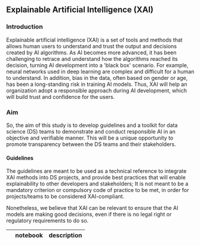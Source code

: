 ## Explainable Artificial Intelligence (XAI)

### Introduction
Explainable artificial intelligence (XAI) is a set of tools and methods that allows human users to understand and trust the output and decisions created by AI algorithms. As AI becomes more advanced, it has been challenging to retrace and understand how the algorithms reached its decision, turning AI development into a 'black box' scenario. For example, neural networks used in deep learning are complex and difficult for a human to understand. In addition, bias in the data, often based on gender or age, has been a long-standing risk in training AI models. Thus, XAI will help an organization adopt a responsible approach during AI development, which will build trust and confidence for the users. 

### Aim 
So, the aim of this study is to develop guidelines and a toolkit for data science (DS) teams to demonstrate and conduct responsible AI in an objective and verifiable manner. This will be a unique opportunity to promote transparency between the DS teams and their stakeholders.

#### Guidelines 
The guidelines are meant to be used as a technical reference to integrate XAI methods into DS projects, and provide best practices that will enable explainability to other developers and stakeholders; It is not meant to be a mandatory criterion or compulsory code of practice to be met, in order for projects/teams to be considered XAI-compliant. 

Nonetheless, we believe that XAI can be relevant to ensure that the AI models are making good decisions, even if there is no legal right or regulatory requirements to do so.


|   | notebook                      | description                    |
|---|-------------------------------|--------------------------------|


